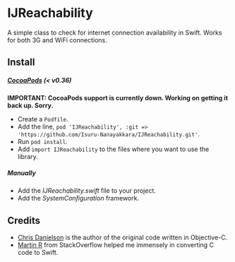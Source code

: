 IJReachability
==================

A simple class to check for internet connection availability in Swift. Works for both 3G and WiFi connections.


## Install

##### [CocoaPods](http://cocoapods.org/) (< v0.36)

**IMPORTANT: CocoaPods support is currently down. Working on getting it back up. Sorry.**

- Create a `Podfile`.
- Add the line, `pod 'IJReachability', :git => 'https://github.com/Isuru-Nanayakkara/IJReachability.git'`.
- Run `pod install`.
- Add `import IJReachability` to the files where you want to use the library. 


##### Manually
- Add the *IJReachability.swift* file to your project.
- Add the *SystemConfiguration* framework.


## Credits

* [Chris Danielson](http://www.chrisdanielson.com/2009/07/22/iphone-network-connectivity-test-example/) is the author of the original code written in Objective-C.
* [Martin R](http://stackoverflow.com/users/1187415/martin-r) from StackOverflow helped me immensely in converting C code to Swift.


